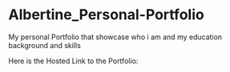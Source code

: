 # Albertine_Personal-Portfolio
My personal Portfolio that showcase who i am and my education background and skills

Here is the Hosted Link to the Portfolio: